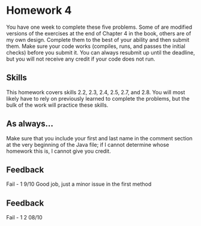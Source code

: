 # Homework 4

You have one week to complete these five problems. Some of are modified versions of the exercises at the end of Chapter 4 in the book, others are of my own design. Complete them to the best of your ability and then submit them. Make sure your code works (compiles, runs, and passes the initial checks) before you submit it. You can always resubmit up until the deadline, but you will not receive any credit if your code does not run.

## Skills

This homework covers skills 2.2, 2.3, 2.4, 2.5, 2.7, and 2.8. You will most likely have to rely on previously learned to complete the problems, but the bulk of the work will practice these skills.

## As always...
Make sure that you include your first and last name in the comment section at the very beginning of the Java file; if I cannot determine whose homework this is, I cannot give you credit.

## Feedback
Fail - 1
9/10
Good job, just a minor issue in the first method

## Feedback
Fail - 1 2
08/10
